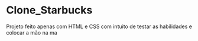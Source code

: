 # Clone_Starbucks

Projeto feito apenas com HTML e CSS com intuito de testar as habilidades e colocar a mão na ma
